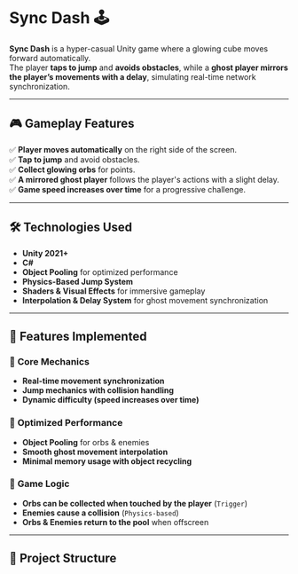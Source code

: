 # Sync Dash 🕹️

**Sync Dash** is a hyper-casual Unity game where a glowing cube moves forward automatically.  
The player **taps to jump** and **avoids obstacles**, while a **ghost player mirrors the player’s movements with a delay**, simulating real-time network synchronization.

---

## 🎮 Gameplay Features
✅ **Player moves automatically** on the right side of the screen.  
✅ **Tap to jump** and avoid obstacles.  
✅ **Collect glowing orbs** for points.  
✅ **A mirrored ghost player** follows the player's actions with a slight delay.  
✅ **Game speed increases over time** for a progressive challenge.  

---

## 🛠️ Technologies Used
- **Unity 2021+**
- **C#**
- **Object Pooling** for optimized performance
- **Physics-Based Jump System**
- **Shaders & Visual Effects** for immersive gameplay
- **Interpolation & Delay System** for ghost movement synchronization

---

## 🚀 Features Implemented
### 🔹 **Core Mechanics**
- **Real-time movement synchronization**
- **Jump mechanics with collision handling**
- **Dynamic difficulty (speed increases over time)**

### 🔹 **Optimized Performance**
- **Object Pooling** for orbs & enemies
- **Smooth ghost movement interpolation**
- **Minimal memory usage with object recycling**

### 🔹 **Game Logic**
- **Orbs can be collected when touched by the player** (`Trigger`)
- **Enemies cause a collision** (`Physics-based`)
- **Orbs & Enemies return to the pool** when offscreen

---

## 📂 Project Structure

